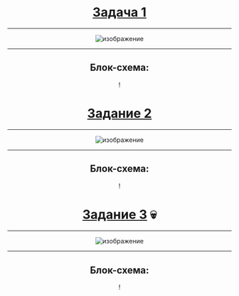 
<div align="center"> 

  # [Задача 1](https://github.com/Ms1black/lab-works-high-level-programming/blob/lab-2/solutions/1.cpp) 

******
![изображение](https://github.com/user-attachments/assets/7e0c11c7-f592-4178-9035-7602f52903bb)


******
 ## Блок-схема:

   
!
 


# [Задание 2](https://github.com/Ms1black/lab-works-high-level-programming/blob/lab-2/solutions/2.cpp) 
******
![изображение](https://github.com/user-attachments/assets/6fe2dfcb-b493-4d8a-a532-7c8f17fa3ba4)


****** 
 ## Блок-схема:

!

# [Задание 3](https://github.com/Ms1black/lab-works-high-level-programming/blob/lab-2/solutions/3.cpp) :skull:
******
![изображение](https://github.com/user-attachments/assets/6f77bba9-7f46-474f-bfd9-c6dc4a0de7db)




******
 ## Блок-схема:
 
!

 </div>

